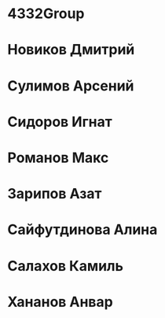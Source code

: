 # 4332Group
# Новиков Дмитрий
# Сулимов Арсений
# Сидоров Игнат
# Романов Макс
# Зарипов Азат
# Сайфутдинова Алина
# Салахов Камиль
# Хананов Анвар
